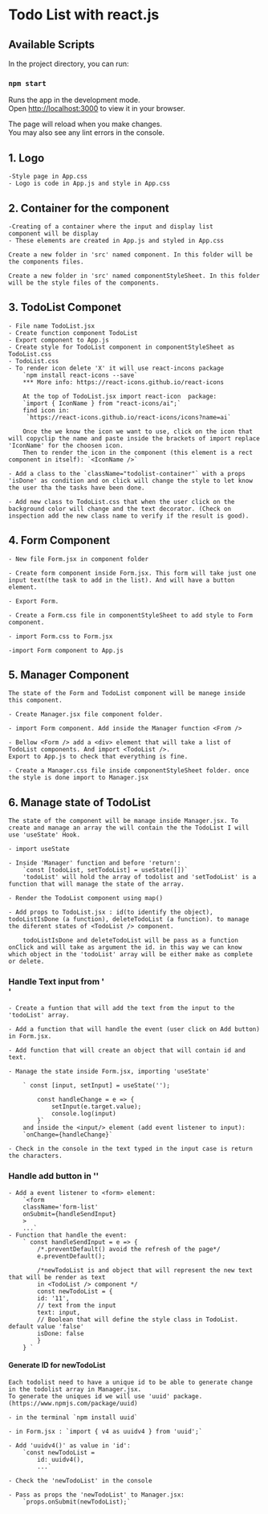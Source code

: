 # Todo List with react.js

## Available Scripts

In the project directory, you can run:

### `npm start`

Runs the app in the development mode.\
Open [http://localhost:3000](http://localhost:3000) to view it in your browser.

The page will reload when you make changes.\
You may also see any lint errors in the console.

## 1. Logo
    -Style page in App.css 
    - Logo is code in App.js and style in App.css

## 2. Container for the component
    -Creating of a container where the input and display list      component will be display
    - These elements are created in App.js and styled in App.css

    Create a new folder in 'src' named component. In this folder will be the components files.

    Create a new folder in 'src' named componentStyleSheet. In this folder will be the style files of the components. 

## 3. TodoList Componet
    - File name TodoList.jsx
    - Create function component TodoList
    - Export component to App.js
    - Create style for TodoList component in componentStyleSheet as TodoList.css
    - TodoList.css   
    - To render icon delete 'X' it will use react-incons package
        `npm install react-icons --save`
        *** More info: https://react-icons.github.io/react-icons

        At the top of TodoList.jsx import react-icon  package:
        `import { IconName } from "react-icons/ai";` 
        find icon in:
         `https://react-icons.github.io/react-icons/icons?name=ai`
        
        Once the we know the icon we want to use, click on the icon that will copyclip the name and paste inside the brackets of import replace 'IconName' for the choosen icon.
        Then to render the icon in the component (this element is a rect component in itself): `<IconName />` 

    - Add a class to the `className="todolist-container"` with a props 'isDone' as condition and on click will change the style to let know the user tha the tasks have been done.
    
    - Add new class to TodoList.css that when the user click on the background color will change and the text decorator. (Check on inspection add the new class name to verify if the result is good). 
    
## 4. Form Component
    - New file Form.jsx in component folder
    
    - Create form component inside Form.jsx. This form will take just one input text(the task to add in the list). And will have a button element.
    
    - Export Form.

    - Create a Form.css file in componentStyleSheet to add style to Form component.

    - import Form.css to Form.jsx

    -import Form component to App.js

## 5. Manager Component

    The state of the Form and TodoList component will be manege inside this component.

    - Create Manager.jsx file component folder. 

    - import Form component. Add inside the Manager function <From />

    - Bellow <Form /> add a <div> element that will take a list of TodoList components. And import <TodoList />.
    Export to App.js to check that everything is fine.

    - Create a Manager.css file inside componentStyleSheet folder. once the style is done import to Manager.jsx

## 6. Manage state of TodoList

    The state of the component will be manage inside Manager.jsx. To create and manage an array the will contain the the TodoList I will use 'useState' Hook.

    - import useState

    - Inside 'Manager' function and before 'return':
        `const [todoList, setTodoList] = useState([])`
        'todoList' will hold the array of todolist and 'setTodoList' is a function that will manage the state of the array. 

    - Render the TodoList component using map()
    
    - Add props to TodoList.jsx : id(to identify the object), todoListIsDone (a function), deleteTodoList (a function). to manage the diferent states of <TodoList /> component.
         
        todoListIsDone and deleteTodoList will be pass as a function onClick and will take as argument the id. in this way we can know which object in the 'todoList' array will be either make as complete or delete.

  ### Handle Text input from '<Form />'

    - Create a funtion that will add the text from the input to the 'todoList' array.

    - Add a function that will handle the event (user click on Add button) in Form.jsx.

    - Add function that will create an object that will contain id and text.

    - Manage the state inside Form.jsx, importing 'useState'

        ` const [input, setInput] = useState('');
  
            const handleChange = e => {
                setInput(e.target.value);
                console.log(input)
            }` 
        and inside the <input/> element (add event listener to input):
        `onChange={handleChange}`     

    - Check in the console in the text typed in the input case is return the characters. 

  ### Handle add button in '<Form />'

    - Add a event listener to <form> element:
        `<form 
        className='form-list'
        onSubmit={handleSendInput}
        >
        ...` 
    - Function that handle the event:
        ` const handleSendInput = e => {
            /*.preventDefault() avoid the refresh of the page*/ 
            e.preventDefault();

            /*newTodoList is and object that will represent the new text that will be render as text
            in <TodoList /> component */ 
            const newTodoList = {
            id: '11',
            // text from the input
            text: input,
            // Boolean that will define the style class in TodoList. default value 'false'
            isDone: false
            }
        } `     
   #### Generate ID for newTodoList
    Each todolist need to have a unique id to be able to generate change in the todolist array in Manager.jsx.
    To generate the uniques id we will use 'uuid' package. (https://www.npmjs.com/package/uuid)

    - in the terminal `npm install uuid`

    - in Form.jsx : `import { v4 as uuidv4 } from 'uuid';`  

    - Add 'uuidv4()' as value in 'id':
        `const newTodoList = 
            id: uuidv4(),
            ...`  

    - Check the 'newTodoList' in the console 

    - Pass as props the 'newTodoList' to Manager.jsx:
        `props.onSubmit(newTodoList);`    


             

     


    

